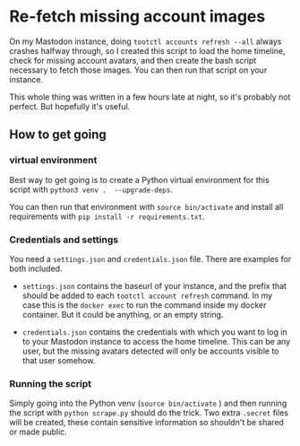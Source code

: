 # Re-fetch missing account images

On my Mastodon instance, doing `tootctl accounts refresh --all` always crashes halfway through, so I created this script to load the home timeline, check for missing account avatars, and then create the bash script necessary to fetch those images. You can then run that script on your instance.

This whole thing was written in a few hours late at night, so it's probably not perfect. But hopefully it's useful.

## How to get going

### virtual environment

Best way to get going is to create a Python virtual environment for this script with `python3 venv .  --upgrade-deps`.

You can then run that environment with `source bin/activate` and install all requirements with `pip install -r requirements.txt`.

### Credentials and settings

You need a `settings.json` and `credentials.json` file. There are examples for both included.

* `settings.json` contains the baseurl of your instance, and the prefix that should be added to each `tootctl account refresh` command. In my case this is the `docker exec` to run the command inside my docker container. But it could be anything, or an empty string.

* `credentials.json` contains the credentials with which you want to log in to your Mastodon instance to access the home timeline. This can be any user, but the missing avatars detected will only be accounts visible to that user somehow.

### Running the script

Simply going into the Python venv (`source bin/activate` ) and then running the script with `python scrape.py` should do the trick. Two extra `.secret` files will be created, these contain sensitive information so shouldn't be shared or made public.